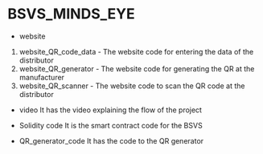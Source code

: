 # BSVS_MINDS_EYE
- website
1. website_QR_code_data - The website code for entering the data of the distributor
2. website_QR_generator - The website code for generating the QR at the manufacturer
3. website_QR_scanner - The website code to scan the QR code at the distributor

- video
It  has the video explaining the flow of the project

- Solidity code
It is the smart contract code for the BSVS

- QR_generator_code
It has the code to the QR generator